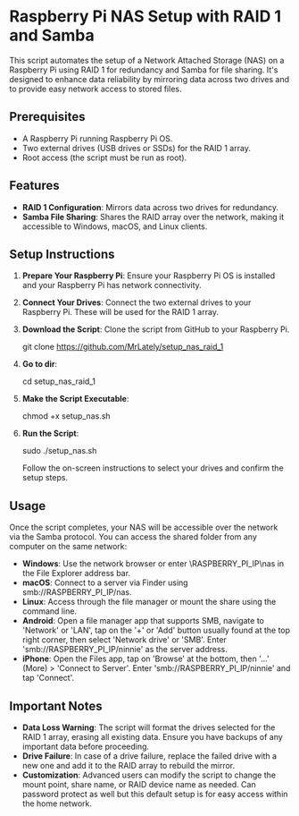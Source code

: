 # Raspberry Pi NAS Setup with RAID 1 and Samba

This script automates the setup of a Network Attached Storage (NAS) on a Raspberry Pi using RAID 1 for redundancy and Samba for file sharing. It's designed to enhance data reliability by mirroring data across two drives and to provide easy network access to stored files.

## Prerequisites

- A Raspberry Pi running Raspberry Pi OS.
- Two external drives (USB drives or SSDs) for the RAID 1 array.
- Root access (the script must be run as root).

## Features

- **RAID 1 Configuration**: Mirrors data across two drives for redundancy.
- **Samba File Sharing**: Shares the RAID array over the network, making it accessible to Windows, macOS, and Linux clients.

## Setup Instructions

1. **Prepare Your Raspberry Pi**: Ensure your Raspberry Pi OS is installed and your Raspberry Pi has network connectivity.

2. **Connect Your Drives**: Connect the two external drives to your Raspberry Pi. These will be used for the RAID 1 array.

3. **Download the Script**: Clone the script from GitHub to your Raspberry Pi.

   git clone https://github.com/MrLately/setup_nas_raid_1

4. **Go to dir**:

   cd setup_nas_raid_1
   
5. **Make the Script Executable**:

   chmod +x setup_nas.sh

   
6. **Run the Script**:

   sudo ./setup_nas.sh
   
   Follow the on-screen instructions to select your drives and confirm the setup steps.

## Usage

Once the script completes, your NAS will be accessible over the network via the Samba protocol. You can access the shared folder from any computer on the same network:

- **Windows**: Use the network browser or enter \\RASPBERRY_PI_IP\nas in the File Explorer address bar.
- **macOS**: Connect to a server via Finder using smb://RASPBERRY_PI_IP/nas.
- **Linux**: Access through the file manager or mount the share using the command line.
- **Android**: Open a file manager app that supports SMB, navigate to 'Network' or 'LAN', tap on the '+' or 'Add' button usually found at the top right corner, then select 'Network drive' or 'SMB'. Enter 'smb://RASPBERRY_PI_IP/ninnie' as the server address.
- **iPhone**: Open the Files app, tap on 'Browse' at the bottom, then '...' (More) > 'Connect to Server'. Enter 'smb://RASPBERRY_PI_IP/ninnie' and tap 'Connect'.

  
## Important Notes

- **Data Loss Warning**: The script will format the drives selected for the RAID 1 array, erasing all existing data. Ensure you have backups of any important data before proceeding.
- **Drive Failure**: In case of a drive failure, replace the failed drive with a new one and add it to the RAID array to rebuild the mirror.
- **Customization**: Advanced users can modify the script to change the mount point, share name, or RAID device name as needed. Can password protect as well but this
default setup is for easy access within the home network.






